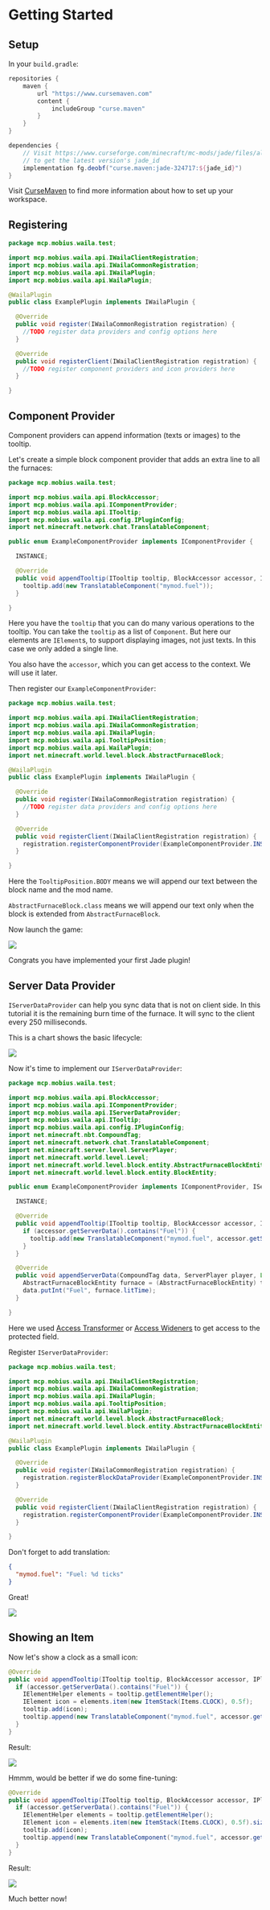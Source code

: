 # Getting Started

## Setup

In your `build.gradle`:

``` groovy
repositories {
    maven {
        url "https://www.cursemaven.com"
        content {
            includeGroup "curse.maven"
        }
    }
}

dependencies {
    // Visit https://www.curseforge.com/minecraft/mc-mods/jade/files/all?filter-status=1&filter-game-version=2020709689%3A7498
    // to get the latest version's jade_id
    implementation fg.deobf("curse.maven:jade-324717:${jade_id}")
}
```

Visit [CurseMaven](https://www.cursemaven.com/) to find more information about how to set up your workspace.

## Registering

``` java
package mcp.mobius.waila.test;

import mcp.mobius.waila.api.IWailaClientRegistration;
import mcp.mobius.waila.api.IWailaCommonRegistration;
import mcp.mobius.waila.api.IWailaPlugin;
import mcp.mobius.waila.api.WailaPlugin;

@WailaPlugin
public class ExamplePlugin implements IWailaPlugin {

  @Override
  public void register(IWailaCommonRegistration registration) {
    //TODO register data providers and config options here
  }

  @Override
  public void registerClient(IWailaClientRegistration registration) {
    //TODO register component providers and icon providers here
  }

}
```

## Component Provider

Component providers can append information (texts or images) to the tooltip.

Let's create a simple block component provider that adds an extra line to all the furnaces:

``` java
package mcp.mobius.waila.test;

import mcp.mobius.waila.api.BlockAccessor;
import mcp.mobius.waila.api.IComponentProvider;
import mcp.mobius.waila.api.ITooltip;
import mcp.mobius.waila.api.config.IPluginConfig;
import net.minecraft.network.chat.TranslatableComponent;

public enum ExampleComponentProvider implements IComponentProvider {

  INSTANCE;

  @Override
  public void appendTooltip(ITooltip tooltip, BlockAccessor accessor, IPluginConfig config) {
    tooltip.add(new TranslatableComponent("mymod.fuel"));
  }

}
```

Here you have the `tooltip` that you can do many various operations to the tooltip. You can take the `tooltip` as a list of `Component`. But here our elements are `IElement`s, to support displaying images, not just texts. In this case we only added a single line.

You also have the `accessor`, which you can get access to the context. We will use it later.

Then register our `ExampleComponentProvider`:

``` java
package mcp.mobius.waila.test;

import mcp.mobius.waila.api.IWailaClientRegistration;
import mcp.mobius.waila.api.IWailaCommonRegistration;
import mcp.mobius.waila.api.IWailaPlugin;
import mcp.mobius.waila.api.TooltipPosition;
import mcp.mobius.waila.api.WailaPlugin;
import net.minecraft.world.level.block.AbstractFurnaceBlock;

@WailaPlugin
public class ExamplePlugin implements IWailaPlugin {

  @Override
  public void register(IWailaCommonRegistration registration) {
    //TODO register data providers and config options here
  }

  @Override
  public void registerClient(IWailaClientRegistration registration) {
    registration.registerComponentProvider(ExampleComponentProvider.INSTANCE, TooltipPosition.BODY, AbstractFurnaceBlock.class);
  }

}
```

Here the `TooltipPosition.BODY` means we will append our text between the block name and the mod name.

`AbstractFurnaceBlock.class` means we will append our text only when the block is extended from `AbstractFurnaceBlock`.

Now launch the game:

![](../images/component-providers.png)

Congrats you have implemented your first Jade plugin!

## Server Data Provider

`IServerDataProvider` can help you sync data that is not on client side. In this tutorial it is the remaining burn time of the furnace. It will sync to the client every 250 milliseconds.

This is a chart shows the basic lifecycle:

![](../images/life-cycle.png)

Now it's time to implement our `IServerDataProvider`:

``` java
package mcp.mobius.waila.test;

import mcp.mobius.waila.api.BlockAccessor;
import mcp.mobius.waila.api.IComponentProvider;
import mcp.mobius.waila.api.IServerDataProvider;
import mcp.mobius.waila.api.ITooltip;
import mcp.mobius.waila.api.config.IPluginConfig;
import net.minecraft.nbt.CompoundTag;
import net.minecraft.network.chat.TranslatableComponent;
import net.minecraft.server.level.ServerPlayer;
import net.minecraft.world.level.Level;
import net.minecraft.world.level.block.entity.AbstractFurnaceBlockEntity;
import net.minecraft.world.level.block.entity.BlockEntity;

public enum ExampleComponentProvider implements IComponentProvider, IServerDataProvider<BlockEntity> {

  INSTANCE;

  @Override
  public void appendTooltip(ITooltip tooltip, BlockAccessor accessor, IPluginConfig config) {
    if (accessor.getServerData().contains("Fuel")) {
      tooltip.add(new TranslatableComponent("mymod.fuel", accessor.getServerData().getInt("Fuel")));
    }
  }

  @Override
  public void appendServerData(CompoundTag data, ServerPlayer player, Level world, BlockEntity t, boolean showDetails) {
    AbstractFurnaceBlockEntity furnace = (AbstractFurnaceBlockEntity) t;
    data.putInt("Fuel", furnace.litTime);
  }

}
```

Here we used [Access Transformer](https://forge.gemwire.uk/wiki/Access_Transformers) or [Access Wideners](https://fabricmc.net/wiki/tutorial:accesswideners) to get access to the protected field.

Register `IServerDataProvider`:

``` java
package mcp.mobius.waila.test;

import mcp.mobius.waila.api.IWailaClientRegistration;
import mcp.mobius.waila.api.IWailaCommonRegistration;
import mcp.mobius.waila.api.IWailaPlugin;
import mcp.mobius.waila.api.TooltipPosition;
import mcp.mobius.waila.api.WailaPlugin;
import net.minecraft.world.level.block.AbstractFurnaceBlock;
import net.minecraft.world.level.block.entity.AbstractFurnaceBlockEntity;

@WailaPlugin
public class ExamplePlugin implements IWailaPlugin {

  @Override
  public void register(IWailaCommonRegistration registration) {
    registration.registerBlockDataProvider(ExampleComponentProvider.INSTANCE, AbstractFurnaceBlockEntity.class);
  }

  @Override
  public void registerClient(IWailaClientRegistration registration) {
    registration.registerComponentProvider(ExampleComponentProvider.INSTANCE, TooltipPosition.BODY, AbstractFurnaceBlock.class);
  }

}
```

Don't forget to add translation:

``` json
{
  "mymod.fuel": "Fuel: %d ticks"
}
```

Great!

![](../images/server-data-provider.png)

## Showing an Item

Now let's show a clock as a small icon:

``` java
@Override
public void appendTooltip(ITooltip tooltip, BlockAccessor accessor, IPluginConfig config) {
  if (accessor.getServerData().contains("Fuel")) {
    IElementHelper elements = tooltip.getElementHelper();
    IElement icon = elements.item(new ItemStack(Items.CLOCK), 0.5f);
    tooltip.add(icon);
    tooltip.append(new TranslatableComponent("mymod.fuel", accessor.getServerData().getInt("Fuel")));
  }
}
```

Result:

![](../images/display-item.png)

Hmmm, would be better if we do some fine-tuning:

``` java 
@Override
public void appendTooltip(ITooltip tooltip, BlockAccessor accessor, IPluginConfig config) {
  if (accessor.getServerData().contains("Fuel")) {
    IElementHelper elements = tooltip.getElementHelper();
    IElement icon = elements.item(new ItemStack(Items.CLOCK), 0.5f).size(new Vec2(10, 10)).translate(new Vec2(0, -1));
    tooltip.add(icon);
    tooltip.append(new TranslatableComponent("mymod.fuel", accessor.getServerData().getInt("Fuel")));
  }
}
```

Result:

![](../images/display-item-tuned.png)

Much better now!
